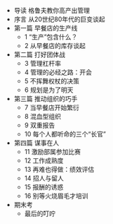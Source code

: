 * 导读 格鲁夫教你高产出管理
* 序言 从20世纪80年代的巨变谈起
* 第一篇 早餐店的生产线
  * 1 “生产”包含什么？
  * 2 从早餐店的库存谈起
* 第二篇 打好团体战
  * 3 管理杠杆率
  * 4 管理的必经之路：开会
  * 5 不挥舞权杖的决策
  * 6 规划是为了明天
* 第三篇 推动组织的巧手
  * 7 当早餐店开始繁衍
  * 8 混血型组织
  * 9 双重报告
  * 10 每个人都听命的三个“长官”
* 第四篇 谋事在人
  * 11 激励部属参加比赛
  * 12 工作成熟度
  * 13 再难也得做：绩效评估
  * 14 招人与留人
  * 15 报酬的诱惑
  * 16 别等火烧眉毛才培训
* 期末考
  * 最后的叮咛

